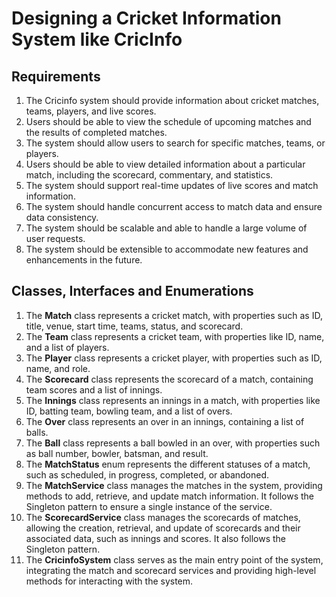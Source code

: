 # Designing a Cricket Information System like CricInfo

## Requirements
1. The Cricinfo system should provide information about cricket matches, teams, players, and live scores.
2. Users should be able to view the schedule of upcoming matches and the results of completed matches.
3. The system should allow users to search for specific matches, teams, or players.
4. Users should be able to view detailed information about a particular match, including the scorecard, commentary, and statistics.
5. The system should support real-time updates of live scores and match information.
6. The system should handle concurrent access to match data and ensure data consistency.
7. The system should be scalable and able to handle a large volume of user requests.
8. The system should be extensible to accommodate new features and enhancements in the future.



## Classes, Interfaces and Enumerations
1. The **Match** class represents a cricket match, with properties such as ID, title, venue, start time, teams, status, and scorecard.
2. The **Team** class represents a cricket team, with properties like ID, name, and a list of players.
3. The **Player** class represents a cricket player, with properties such as ID, name, and role.
4. The **Scorecard** class represents the scorecard of a match, containing team scores and a list of innings.
5. The **Innings** class represents an innings in a match, with properties like ID, batting team, bowling team, and a list of overs.
6. The **Over** class represents an over in an innings, containing a list of balls.
7. The **Ball** class represents a ball bowled in an over, with properties such as ball number, bowler, batsman, and result.
8. The **MatchStatus** enum represents the different statuses of a match, such as scheduled, in progress, completed, or abandoned.
9. The **MatchService** class manages the matches in the system, providing methods to add, retrieve, and update match information. It follows the Singleton pattern to ensure a single instance of the service.
10. The **ScorecardService** class manages the scorecards of matches, allowing the creation, retrieval, and update of scorecards and their associated data, such as innings and scores. It also follows the Singleton pattern.
11. The **CricinfoSystem** class serves as the main entry point of the system, integrating the match and scorecard services and providing high-level methods for interacting with the system.